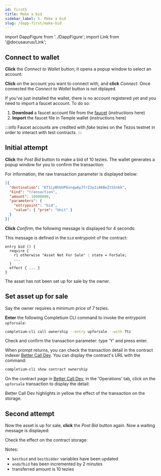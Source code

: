 ```yaml
---
id: first5
title: Make a bid
sidebar_label: 5. Make a bid
slug: /dapp-first/make-bid
---
```

import DappFigure from '../DappFigure';
import Link from '@docusaurus/Link';

## Connect to wallet

**Click** the *Connect to Wallet* button; it opens a popup window to select an account:

<DappFigure img='connect_dapp.png' width='40%'/>

**Click** on the account you want to connect with, and **click** *Connect*. Once connected the *Connect to Wallet* button is not diplayed.

If you've just installed the wallet, there is no account registered yet and you need to import a faucet account. To do so:
 1. **Download** a faucet account file from the <a href='https://faucet.tzalpha.net/' target='_blank'>faucet</a> (instructions <Link to='/docs/dapp-tools/faucet#downlaod-test-account'>here</Link>)
 2. **Import** the faucet file in Temple wallet (instructions <Link to='/docs/dapp-tools/thanos#import-faucet-file'>here</Link>)

:::info
Faucet accounts are credited with *fake* tezies on the Tezos testnet in order to interact with test contracts.
:::

## Initial attempt

**Click** the *Post Bid* button to make a bid of 10 tezies. The wallet generates a popup window for you to confirm the transaction:

<DappFigure img='confirm_wallet.png' width='40%'/>

For information, the raw transaction parameter is displayed below:

```json
[{
  "destination": "KT1LyBhUUP6vnqwAyJTrZ3y2iA6BeZtSSnbk",
  "kind": "transaction",
  "amount": 10000000,
  "parameters": {
    "entrypoint": "bid",
    "value": { "prim": "Unit" }
  }
}]
```

**Click** *Confirm*; the following message is displayed for 4 seconds:

<DappFigure img='bid_attempt.png' width='40%'/>

This message is defined in the `bid` entrypoint of the <Link to='/docs/dapp-first/contract#entrypoints'>contract</Link>:

```archetype
entry bid () {
  require {
    r1 otherwise "Asset Not For Sale" : state = ForSale;
    ...
  }
  effect { ... }
}

```

The asset has not been set up for sale by the owner.

## Set asset up for sale

Say the owner requires a minimum price of 7 tezies.

**Enter** the following <Link to='/docs/cli'>Completium CLI</Link> command to invoke the entrypoint `upforsale`:

```bash
completium-cli call ownership --entry upforsale --with 7tz
```

Check and confirm the transaction parameter: type 'Y' and press enter.

When prompt returns, you can check the transaction detail in the contract indexer <a href='https://better-call.dev/' target='_blank'>Better Call Dev</a>. You can display the contract's URL with the command:

```bash
completium-cli show contract ownership
```

On the contract page in <a href='https://better-call.dev/' target='_blank'>Better Call Dev</a>, in the 'Operations' tab, click on the `upforsale` transaction to display the detail:

<DappFigure img='ownership_bcd1.png' width='100%'/>


Better Call Dev highlights in yellow the effect of the transaction on the storage.

## Second attempt

Now the asset is up for sale, **click** the *Post Bid* button again. Now a waiting message is displayed:

<DappFigure img="make_bid.png" width='60%' />

Check the effect on the contract storage:

<DappFigure img='ownership_bcd2.png' width='100%'/>

Notes:
* `bestbid` and `bestbidder` variables have been updated
* `endofbid` has been incremented by 2 minutes
* transferred amount is 10 tezies
